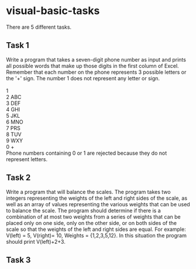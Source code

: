 # visual-basic-tasks
There are 5 different tasks.
<br>
## Task 1<br>
Write a program that takes a seven-digit phone number as input and prints all possible words that make up those digits in the first column of Excel. Remember that each number on the phone represents 3 possible letters or the '+' sign. The number 1 does not represent any letter or sign.<br><br>
1<br>
2 ABC<br>
3 DEF<br>
4 GHI<br>
5 JKL<br>
6 MNO<br>
7 PRS<br>
8 TUV<br>
9 WXY<br>
0 +<br>
Phone numbers containing 0 or 1 are rejected because they do not represent letters.<br>
## Task 2<br>
Write a program that will balance the scales. The program takes two integers representing the weights of the left and right sides of the scale, as well as an array of values representing the various weights that can be used to balance the scale. The program should determine if there is a combination of at most two weights from a series of weights that can be placed only on one side, only on the other side, or on both sides of the scale so that the weights of the left and right sides are equal. For example: V(left) = 5, V(right)= 10, Weights = {1,2,3,5,12}. In this situation the program should print V(left)+2+3.<br>
## Task 3<br>
